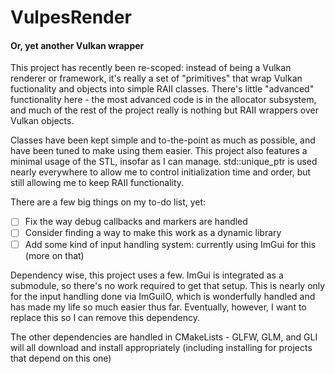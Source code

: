 # VulpesRender
#### Or, yet another Vulkan wrapper

This project has recently been re-scoped: instead of being a Vulkan renderer or 
framework, it's really a set of "primitives" that wrap Vulkan fuctionality and
objects into simple RAII classes. There's little "advanced" functionality here - 
the most advanced code is in the allocator subsystem, and much of the rest of the
project really is nothing but RAII wrappers over Vulkan objects.

Classes have been kept simple and to-the-point as much as possible, and have been
tuned to make using them easier. This project also features a minimal usage of the
STL, insofar as I can manage. std::unique_ptr is used nearly everywhere to allow me 
to control initialization time and order, but still allowing me to keep RAII functionality.

There are a few big things on my to-do list, yet:
- [ ] Fix the way debug callbacks and markers are handled 
- [ ] Consider finding a way to make this work as a dynamic library
- [ ] Add some kind of input handling system: currently using ImGui for this (more on that)

Dependency wise, this project uses a few. ImGui is integrated as a submodule, so there's
no work required to get that setup. This is nearly only for the input handling done via ImGuiIO,
which is wonderfully handled and has made my life so much easier thus far. Eventually, however,
I want to replace this so I can remove this dependency. 

The other dependencies are handled in CMakeLists - GLFW, GLM, and GLI will all download and install
appropriately (including installing for projects that depend on this one)